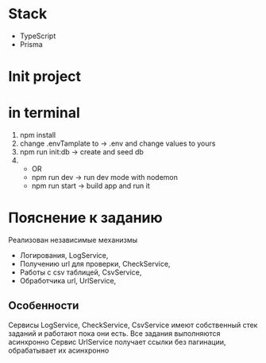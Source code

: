 # Stack
- TypeScript
- Prisma

# Init project

# in terminal
1. npm install
2. change .envTamplate to -> .env and change values to yours
3. npm run init:db
    -> create and seed db
3. - OR
   - npm run dev 
      -> run dev mode with nodemon
   - npm run start
      -> build app and run it

# Пояснение к заданию
Реализован независимые механизмы 
- Логирования, LogService, 
- Получению url для проверки, CheckService,
- Работы с csv таблицей, CsvService,
- Обработчика url, UrlService,

## Особенности 
Сервисы LogService, CheckService, CsvService имеют собственный стек заданий и работают пока они есть. Все задания выполняются асинхронно
Сервис UrlService получает ссылки без пагинации, обрабатывает их асинхронно
